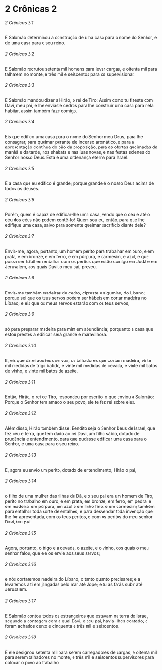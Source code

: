 # 2 Crônicas 2

###### 2 Crônicas 2:1

E Salomão determinou a construção de uma casa para o nome do Senhor, e de uma casa para o seu reino.

###### 2 Crônicas 2:2

E Salomão recrutou setenta mil homens para levar cargas, e oitenta mil para talharem no monte, e três mil e seiscentos para os supervisionar.

###### 2 Crônicas 2:3

E Salomão mandou dizer a Hirão, o rei de Tiro: Assim como tu fizeste com Davi, meu pai, e lhe enviaste cedros para lhe construir uma casa para nela habitar, assim também faze comigo.

###### 2 Crônicas 2:4

Eis que edifico uma casa para o nome do Senhor meu Deus, para lhe consagrar, para queimar perante ele incenso aromático, e para a apresentação contínua do pão da proposição, para as ofertas queimadas da manhã e da tarde, nos shabats e nas luas novas, e nas festas solenes do Senhor nosso Deus. Esta é uma ordenança eterna para Israel.

###### 2 Crônicas 2:5

E a casa que eu edifico é grande; porque grande é o nosso Deus acima de todos os deuses.

###### 2 Crônicas 2:6

Porém, quem é capaz de edificar-lhe uma casa, vendo que o céu e até o céu dos céus não podem contê-lo? Quem sou eu, então, para que lhe edifique uma casa, salvo para somente queimar sacrifício diante dele?

###### 2 Crônicas 2:7

Envia-me, agora, portanto, um homem perito para trabalhar em ouro, e em prata, e em bronze, e em ferro, e em púrpura, e carmesim, e azul, e que possa ser hábil em entalhar com os peritos que estão comigo em Judá e em Jerusalém, aos quais Davi, o meu pai, proveu.

###### 2 Crônicas 2:8

Envia-me também madeiras de cedro, cipreste e algumins, do Líbano; porque sei que os teus servos podem ser hábeis em cortar madeira no Líbano; e eis que os meus servos estarão com os teus servos,

###### 2 Crônicas 2:9

só para preparar madeira para mim em abundância; porquanto a casa que estou prestes a edificar será grande e maravilhosa.

###### 2 Crônicas 2:10

E, eis que darei aos teus servos, os talhadores que cortam madeira, vinte mil medidas de trigo batido, e vinte mil medidas de cevada, e vinte mil batos de vinho, e vinte mil batos de azeite.

###### 2 Crônicas 2:11

Então, Hirão, o rei de Tiro, respondeu por escrito, o que enviou a Salomão: Porque o Senhor tem amado o seu povo, ele te fez rei sobre eles.

###### 2 Crônicas 2:12

Além disso, Hirão também disse: Bendito seja o Senhor Deus de Israel, que fez céu e terra, que tem dado ao rei Davi, um filho sábio, dotado de prudência e entendimento, para que pudesse edificar uma casa para o Senhor, e uma casa para o seu reino.

###### 2 Crônicas 2:13

E, agora eu envio um perito, dotado de entendimento, Hirão o pai,

###### 2 Crônicas 2:14

o filho de uma mulher das filhas de Dã, e o seu pai era um homem de Tiro, perito no trabalho em ouro, e em prata, em bronze, em ferro, em pedra, e em madeira, em púrpura, em azul e em linho fino, e em carmesim; também para entalhar toda sorte de entalhes, e para desvendar toda invenção que lhe for apresentada, com os teus peritos, e com os peritos do meu senhor Davi, teu pai.

###### 2 Crônicas 2:15

Agora, portanto, o trigo e a cevada, o azeite, e o vinho, dos quais o meu senhor falou, que ele os envie aos seus servos;

###### 2 Crônicas 2:16

e nós cortaremos madeira do Líbano, o tanto quanto precisares; e a levaremos a ti em jangadas pelo mar até Jope; e tu as farás subir até Jerusalém.

###### 2 Crônicas 2:17

E Salomão contou todos os estrangeiros que estavam na terra de Israel, segundo a contagem com a qual Davi, o seu pai, havia- lhes contado; e foram achados cento e cinquenta e três mil e seiscentos.

###### 2 Crônicas 2:18

E ele designou setenta mil para serem carregadores de cargas, e oitenta mil para serem talhadores no monte, e três mil e seiscentos supervisores para colocar o povo ao trabalho.

